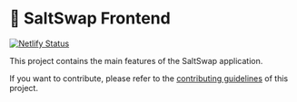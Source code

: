 # 🧂 SaltSwap Frontend

[![Netlify Status](https://api.netlify.com/api/v1/badges/6464acd7-f3b4-41de-b189-97e4b2c00985/deploy-status)](https://app.netlify.com/sites/salt-frontend-farms/deploys)

This project contains the main features of the SaltSwap application.

If you want to contribute, please refer to the [contributing guidelines](./CONTRIBUTING.md) of this project.
